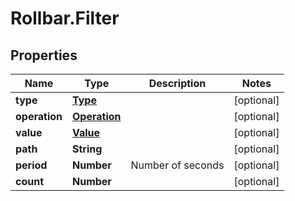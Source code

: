 # Rollbar.Filter

## Properties

Name | Type | Description | Notes
------------ | ------------- | ------------- | -------------
**type** | [**Type**](Type.md) |  | [optional] 
**operation** | [**Operation**](Operation.md) |  | [optional] 
**value** | [**Value**](Value.md) |  | [optional] 
**path** | **String** |  | [optional] 
**period** | **Number** | Number of seconds | [optional] 
**count** | **Number** |  | [optional] 


